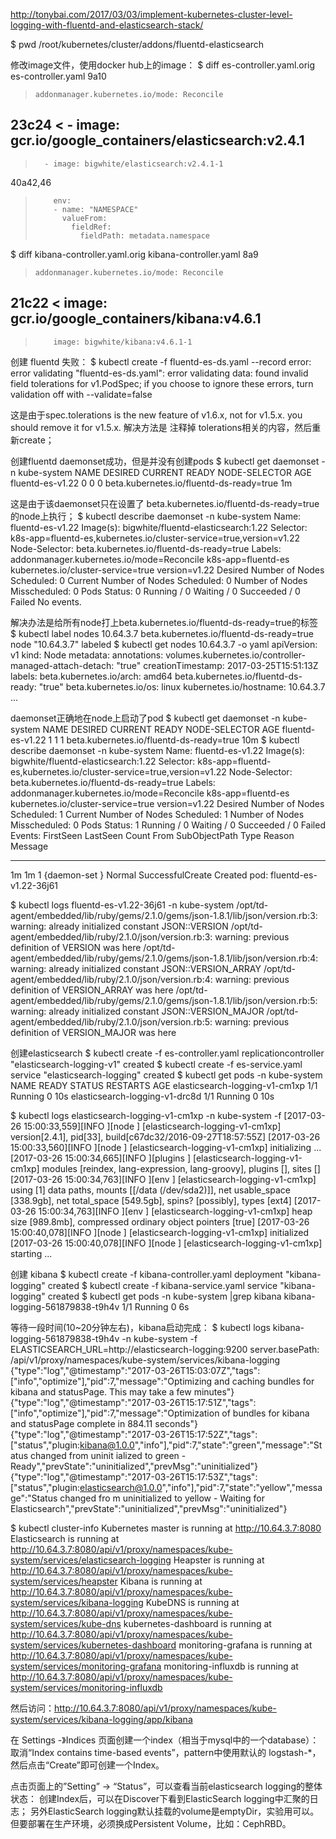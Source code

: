 http://tonybai.com/2017/03/03/implement-kubernetes-cluster-level-logging-with-fluentd-and-elasticsearch-stack/

$ pwd
/root/kubernetes/cluster/addons/fluentd-elasticsearch

修改image文件，使用docker hub上的image：
$ diff es-controller.yaml.orig es-controller.yaml
9a10
>     addonmanager.kubernetes.io/mode: Reconcile
23c24
<       - image: gcr.io/google_containers/elasticsearch:v2.4.1
---
>       - image: bigwhite/elasticsearch:v2.4.1-1
40a42,46
>         env:
>         - name: "NAMESPACE"
>           valueFrom:
>             fieldRef:
>               fieldPath: metadata.namespace

$  diff kibana-controller.yaml.orig kibana-controller.yaml
8a9
>     addonmanager.kubernetes.io/mode: Reconcile
21c22
<         image: gcr.io/google_containers/kibana:v4.6.1
---
>         image: bigwhite/kibana:v4.6.1-1

创建 fluentd 失败：
$ kubectl create -f fluentd-es-ds.yaml --record
error: error validating "fluentd-es-ds.yaml": error validating data: found invalid field tolerations for v1.PodSpec; if you choose to ignore these errors, turn validation off with --validate=false

这是由于spec.tolerations is the new feature of v1.6.x, not for v1.5.x. you should remove it for v1.5.x.
解决方法是 注释掉 tolerations相关的内容，然后重新create；

创建fluentd daemonset成功，但是并没有创建pods
$ kubectl get daemonset -n kube-system
NAME               DESIRED   CURRENT   READY     NODE-SELECTOR                              AGE
fluentd-es-v1.22   0         0         0         beta.kubernetes.io/fluentd-ds-ready=true   1m

这是由于该daemonset只在设置了 beta.kubernetes.io/fluentd-ds-ready=true 的node上执行；
$ kubectl describe daemonset -n kube-system
Name:           fluentd-es-v1.22
Image(s):       bigwhite/fluentd-elasticsearch:1.22
Selector:       k8s-app=fluentd-es,kubernetes.io/cluster-service=true,version=v1.22
Node-Selector:  beta.kubernetes.io/fluentd-ds-ready=true
Labels:         addonmanager.kubernetes.io/mode=Reconcile
                k8s-app=fluentd-es
                kubernetes.io/cluster-service=true
                version=v1.22
Desired Number of Nodes Scheduled: 0
Current Number of Nodes Scheduled: 0
Number of Nodes Misscheduled: 0
Pods Status:    0 Running / 0 Waiting / 0 Succeeded / 0 Failed
No events.

解决办法是给所有node打上beta.kubernetes.io/fluentd-ds-ready=true的标签
$ kubectl label nodes 10.64.3.7 beta.kubernetes.io/fluentd-ds-ready=true
node "10.64.3.7" labeled
$ kubectl get  nodes 10.64.3.7 -o yaml
apiVersion: v1
kind: Node
metadata:
  annotations:
    volumes.kubernetes.io/controller-managed-attach-detach: "true"
  creationTimestamp: 2017-03-25T15:51:13Z
  labels:
    beta.kubernetes.io/arch: amd64
    beta.kubernetes.io/fluentd-ds-ready: "true"
    beta.kubernetes.io/os: linux
    kubernetes.io/hostname: 10.64.3.7
...

daemonset正确地在node上启动了pod
$ kubectl get daemonset -n kube-system
NAME               DESIRED   CURRENT   READY     NODE-SELECTOR                              AGE
fluentd-es-v1.22   1         1         1         beta.kubernetes.io/fluentd-ds-ready=true   10m
$ kubectl describe daemonset -n kube-system
Name:           fluentd-es-v1.22
Image(s):       bigwhite/fluentd-elasticsearch:1.22
Selector:       k8s-app=fluentd-es,kubernetes.io/cluster-service=true,version=v1.22
Node-Selector:  beta.kubernetes.io/fluentd-ds-ready=true
Labels:         addonmanager.kubernetes.io/mode=Reconcile
                k8s-app=fluentd-es
                kubernetes.io/cluster-service=true
                version=v1.22
Desired Number of Nodes Scheduled: 1
Current Number of Nodes Scheduled: 1
Number of Nodes Misscheduled: 0
Pods Status:    1 Running / 0 Waiting / 0 Succeeded / 0 Failed
Events:
  FirstSeen     LastSeen        Count   From            SubObjectPath   Type            Reason                  Message
  ---------     --------        -----   ----            -------------   --------        ------                  -------
  1m            1m              1       {daemon-set }                   Normal          SuccessfulCreate        Created pod: fluentd-es-v1.22-36j61

$ kubectl logs  fluentd-es-v1.22-36j61 -n kube-system
/opt/td-agent/embedded/lib/ruby/gems/2.1.0/gems/json-1.8.1/lib/json/version.rb:3: warning: already initialized constant JSON::VERSION
/opt/td-agent/embedded/lib/ruby/2.1.0/json/version.rb:3: warning: previous definition of VERSION was here
/opt/td-agent/embedded/lib/ruby/gems/2.1.0/gems/json-1.8.1/lib/json/version.rb:4: warning: already initialized constant JSON::VERSION_ARRAY
/opt/td-agent/embedded/lib/ruby/2.1.0/json/version.rb:4: warning: previous definition of VERSION_ARRAY was here
/opt/td-agent/embedded/lib/ruby/gems/2.1.0/gems/json-1.8.1/lib/json/version.rb:5: warning: already initialized constant JSON::VERSION_MAJOR
/opt/td-agent/embedded/lib/ruby/2.1.0/json/version.rb:5: warning: previous definition of VERSION_MAJOR was here

创建elasticsearch
$ kubectl create -f es-controller.yaml
replicationcontroller "elasticsearch-logging-v1" created
$ kubectl create -f es-service.yaml
service "elasticsearch-logging" created
$ kubectl get pods -n kube-system
NAME                                    READY     STATUS    RESTARTS   AGE
elasticsearch-logging-v1-cm1xp          1/1       Running   0          10s
elasticsearch-logging-v1-drc8d          1/1       Running   0          10s

$  kubectl logs  elasticsearch-logging-v1-cm1xp -n kube-system -f
[2017-03-26 15:00:33,559][INFO ][node                     ] [elasticsearch-logging-v1-cm1xp] version[2.4.1], pid[33], build[c67dc32/2016-09-27T18:57:55Z]
[2017-03-26 15:00:33,560][INFO ][node                     ] [elasticsearch-logging-v1-cm1xp] initializing ...
[2017-03-26 15:00:34,665][INFO ][plugins                  ] [elasticsearch-logging-v1-cm1xp] modules [reindex, lang-expression, lang-groovy], plugins [], sites []
[2017-03-26 15:00:34,763][INFO ][env                      ] [elasticsearch-logging-v1-cm1xp] using [1] data paths, mounts [[/data (/dev/sda2)]], net usable_space [338.9gb], net total_space [549.5gb], spins? [possibly], types [ext4]
[2017-03-26 15:00:34,763][INFO ][env                      ] [elasticsearch-logging-v1-cm1xp] heap size [989.8mb], compressed ordinary object pointers [true]
[2017-03-26 15:00:40,078][INFO ][node                     ] [elasticsearch-logging-v1-cm1xp] initialized
[2017-03-26 15:00:40,078][INFO ][node                     ] [elasticsearch-logging-v1-cm1xp] starting ...

创建 kibana
$ kubectl create -f kibana-controller.yaml
deployment "kibana-logging" created
$ kubectl create -f kibana-service.yaml
service "kibana-logging" created
$ kubectl get pods -n kube-system |grep kibana
kibana-logging-561879838-t9h4v          1/1       Running   0          6s


等待一段时间(10~20分钟左右)，kibana启动完成：
$ kubectl logs  kibana-logging-561879838-t9h4v -n kube-system -f
ELASTICSEARCH_URL=http://elasticsearch-logging:9200
server.basePath: /api/v1/proxy/namespaces/kube-system/services/kibana-logging
{"type":"log","@timestamp":"2017-03-26T15:03:07Z","tags":["info","optimize"],"pid":7,"message":"Optimizing and caching bundles for kibana and statusPage. This
 may take a few minutes"}
{"type":"log","@timestamp":"2017-03-26T15:17:51Z","tags":["info","optimize"],"pid":7,"message":"Optimization of bundles for kibana and statusPage complete in
884.11 seconds"}
{"type":"log","@timestamp":"2017-03-26T15:17:52Z","tags":["status","plugin:kibana@1.0.0","info"],"pid":7,"state":"green","message":"Status changed from uninit
ialized to green - Ready","prevState":"uninitialized","prevMsg":"uninitialized"}
{"type":"log","@timestamp":"2017-03-26T15:17:53Z","tags":["status","plugin:elasticsearch@1.0.0","info"],"pid":7,"state":"yellow","message":"Status changed fro
m uninitialized to yellow - Waiting for Elasticsearch","prevState":"uninitialized","prevMsg":"uninitialized"}


$ kubectl cluster-info
Kubernetes master is running at http://10.64.3.7:8080
Elasticsearch is running at http://10.64.3.7:8080/api/v1/proxy/namespaces/kube-system/services/elasticsearch-logging
Heapster is running at http://10.64.3.7:8080/api/v1/proxy/namespaces/kube-system/services/heapster
Kibana is running at http://10.64.3.7:8080/api/v1/proxy/namespaces/kube-system/services/kibana-logging
KubeDNS is running at http://10.64.3.7:8080/api/v1/proxy/namespaces/kube-system/services/kube-dns
kubernetes-dashboard is running at http://10.64.3.7:8080/api/v1/proxy/namespaces/kube-system/services/kubernetes-dashboard
monitoring-grafana is running at http://10.64.3.7:8080/api/v1/proxy/namespaces/kube-system/services/monitoring-grafana
monitoring-influxdb is running at http://10.64.3.7:8080/api/v1/proxy/namespaces/kube-system/services/monitoring-influxdb

然后访问：http://10.64.3.7:8080/api/v1/proxy/namespaces/kube-system/services/kibana-logging/app/kibana

在 Settings -》Indices 页面创建一个index（相当于mysql中的一个database）：
取消“Index contains time-based events”，pattern中使用默认的 logstash-*，然后点击“Create”即可创建一个Index。

点击页面上的”Setting” -> “Status”，可以查看当前elasticsearch logging的整体状态：
创建Index后，可以在Discover下看到ElasticSearch logging中汇聚的日志；
另外ElasticSearch logging默认挂载的volume是emptyDir，实验用可以。但要部署在生产环境，必须换成Persistent Volume，比如：CephRBD。